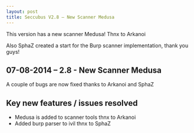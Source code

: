 ```yaml
---
layout: post
title: Seccubus V2.8 – New Scanner Medusa
---
```

This version has a new scanner Medusa! Thnx to Arkanoi

Also SphaZ created a start for the Burp scanner implementation, thank you
guys!

07-08-2014 – 2.8 - New Scanner Medusa  
---  
A couple of bugs are now fixed thanks to Arkanoi and SphaZ

Key new features / issues resolved  
---

* Medusa is added to scanner tools thnx to Arkanoi  
* Added burp parser to ivil thnx to SphaZ

